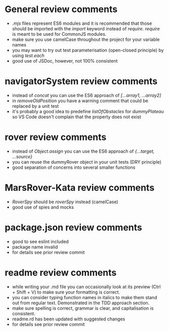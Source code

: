 # General review comments
- *.mjs* files represent ES6 modules and it is recommended that those should be imported with the *import* keyword instead of *require*. *require* is meant to be used for CommonJS modules.
- make sure you use camelCase throughout the project for your variable names
- you may want to try out test parameterisation (open-closed principle) by using *test.each*
- good use of JSDoc, however, not 100% consistent

# navigatorSystem review comments
- instead of *concat* you can use the ES6 approach of *[...array1, ...array2]*
- in *removeOldPosition* you have a warning comment that could be replaced by a unit test
- it's probably a good idea to predefine *listOfObstacles* for *dummyPlateau* so VS Code doesn't complain that the property does not exist

# rover review comments
- instead of *Object.assign* you can use the ES6 approach of *{...target, ...source}*
- you can reuse the dummyRover object in your unit tests (DRY principle)
- good separation of concerns into several smaller functions

# MarsRover-Kata review comments
- *RoverSpy* should be *roverSpy* instead (camelCase)
- good use of spies and mocks

# package.json review comments
- good to see eslint included
- package name invalid
- for details see prior review commit

# readme review comments
- while writing your .md file you can occasionally look at its preview (Ctrl + Shift + V) to make sure your formatting is correct.
- you can consider typing function names in italics to make them stand out from regular text. Demonstrated in the TDD approach section.
- make sure spelling is correct, grammar is clear, and capitalisation is consistent.
- readme.rd has been updated with suggested changes
- for details see prior review commit
